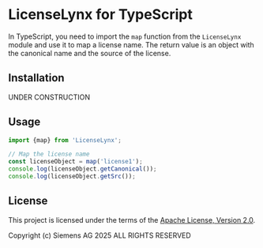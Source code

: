 # LicenseLynx for TypeScript

In TypeScript, you need to import the ``map`` function from the ``LicenseLynx`` module and use it to map a license name.
The return value is an object with the canonical name and the source of the license.

## Installation

UNDER CONSTRUCTION

## Usage

```typescript
import {map} from 'LicenseLynx';

// Map the license name
const licenseObject = map('license1');
console.log(licenseObject.getCanonical());
console.log(licenseObject.getSrc());
```

## License

This project is licensed under the terms of the [Apache License, Version 2.0](../LICENSE.md).

Copyright (c) Siemens AG 2025 ALL RIGHTS RESERVED
